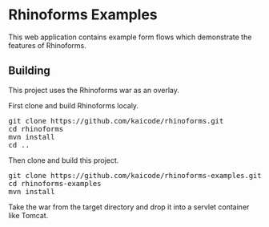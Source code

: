 Rhinoforms Examples
===================

This web application contains example form flows which demonstrate the features of Rhinoforms.

Building
--------
This project uses the Rhinoforms war as an overlay.

First clone and build Rhinoforms localy.
<pre>
git clone https://github.com/kaicode/rhinoforms.git
cd rhinoforms
mvn install
cd ..
</pre>

Then clone and build this project.
<pre>
git clone https://github.com/kaicode/rhinoforms-examples.git
cd rhinoforms-examples
mvn install
</pre>
Take the war from the target directory and drop it into a servlet container like Tomcat.
